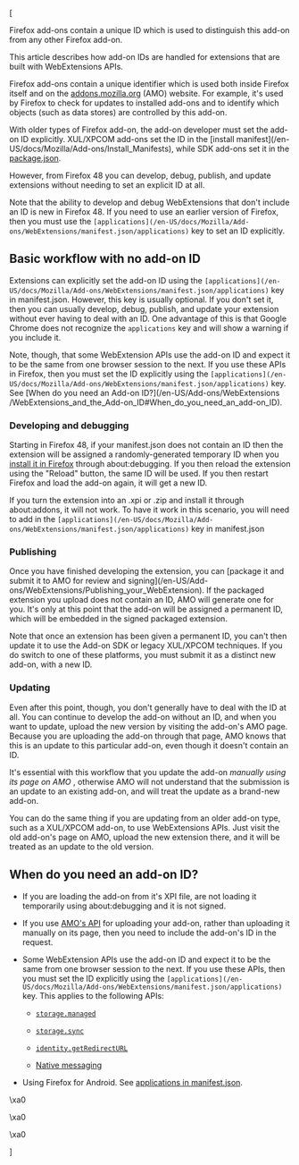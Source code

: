 [





Firefox add-ons contain a unique ID which is used to distinguish this add-on
from any other Firefox add-on.



This article describes how add-on IDs are handled for extensions that are
built with WebExtensions APIs.





Firefox add-ons contain a unique identifier which is used both inside Firefox
itself and on the [addons.mozilla.org](https://addons.mozilla.org/) (AMO)
website. For example, it's used by Firefox to check for updates to installed
add-ons and to identify which objects (such as data stores) are controlled by
this add-on.



With older types of Firefox add-on, the add-on developer must set the add-on
ID explicitly. XUL/XPCOM add-ons set the ID in the [install manifest](/en-
US/docs/Mozilla/Add-ons/Install_Manifests), while SDK add-ons set it in the
[package.json](/en-US/docs/Mozilla/Add-ons/SDK/Tools/package_json).



However, from Firefox 48 you can develop, debug, publish, and update
extensions without needing to set an explicit ID at all.





Note that the ability to develop and debug WebExtensions that don't include an
ID is new in Firefox 48. If you need to use an earlier version of Firefox,
then you must use the `[applications](/en-US/docs/Mozilla/Add-
ons/WebExtensions/manifest.json/applications)` key to set an ID explicitly.





## Basic workflow with no add-on ID



Extensions can explicitly set the add-on ID using the `[applications](/en-
US/docs/Mozilla/Add-ons/WebExtensions/manifest.json/applications)` key in
manifest.json. However, this key is usually optional. If you don't set it,
then you can usually develop, debug, publish, and update your extension
without ever having to deal with an ID. One advantage of this is that Google
Chrome does not recognize the `applications` key and will show a warning if
you include it.



Note, though, that some WebExtension APIs use the add-on ID and expect it to
be the same from one browser session to the next. If you use these APIs in
Firefox, then you must set the ID explicitly using the `[applications](/en-
US/docs/Mozilla/Add-ons/WebExtensions/manifest.json/applications)` key. See
[When do you need an Add-on ID?](/en-US/Add-ons/WebExtensions
/WebExtensions_and_the_Add-on_ID#When_do_you_need_an_add-on_ID).



### Developing and debugging



Starting in Firefox 48, if your manifest.json does not contain an ID then the
extension will be assigned a randomly-generated temporary ID when you [install
it in Firefox](/en-US/Add-ons/WebExtensions/Temporary_Installation_in_Firefox)
through about:debugging. If you then reload the extension using the "Reload"
button, the same ID will be used. If you then restart Firefox and load the
add-on again, it will get a new ID.



If you turn the extension into an .xpi or .zip and install it through
about:addons, it will not work. To have it work in this scenario, you will
need to add in the `[applications](/en-US/docs/Mozilla/Add-
ons/WebExtensions/manifest.json/applications)` key in manifest.json



### Publishing



Once you have finished developing the extension, you can [package it and
submit it to AMO for review and signing](/en-US/Add-
ons/WebExtensions/Publishing_your_WebExtension). If the packaged extension you
upload does not contain an ID, AMO will generate one for you. It's only at
this point that the add-on will be assigned a permanent ID, which will be
embedded in the signed packaged extension.



Note that once an extension has been given a permanent ID, you can't then
update it to use the Add-on SDK or legacy XUL/XPCOM techniques. If you do
switch to one of these platforms, you must submit it as a distinct new add-on,
with a new ID.



### Updating



Even after this point, though, you don't generally have to deal with the ID at
all. You can continue to develop the add-on without an ID, and when you want
to update, upload the new version by visiting the add-on's AMO page. Because
you are uploading the add-on through that page, AMO knows that this is an
update to this particular add-on, even though it doesn't contain an ID.





It's essential with this workflow that you update the add-on _manually using
its page on AMO_ , otherwise AMO will not understand that the submission is an
update to an existing add-on, and will treat the update as a brand-new add-on.





You can do the same thing if you are updating from an older add-on type, such
as a XUL/XPCOM add-on, to use WebExtensions APIs. Just visit the old add-on's
page on AMO, upload the new extension there, and it will be treated as an
update to the old version.



## When do you need an add-on ID?





  * If you are loading the add-on from it's XPI file, are not loading it temporarily using about:debugging and it is not signed.


  * If you use [AMO's API](https://addons-server.readthedocs.io/en/latest/topics/api/signing.html) for uploading your add-on, rather than uploading it manually on its page, then you need to include the add-on's ID in the request.


  * Some WebExtension APIs use the add-on ID and expect it to be the same from one browser session to the next. If you use these APIs, then you must set the ID explicitly using the `[applications](/en-US/docs/Mozilla/Add-ons/WebExtensions/manifest.json/applications)` key. This applies to the following APIs: 
    * [`storage.managed`](/en-US/docs/Mozilla/Add-ons/WebExtensions/API/storage/managed "A storage.StorageArea object that represents the managed storage area. Items in managed storage are set by the domain administrator or other native applications installed on user's computer, and are read-only for the extension. Trying to modify this storage area results in an error.")


    * [`storage.sync`](/en-US/docs/Mozilla/Add-ons/WebExtensions/API/storage/sync "Represents the sync storage area. Items in sync storage are synced by the browser, and are available across all instances of that browser that the user is logged into \(e.g. via Firefox sync, or a Google account\), across different devices.")


    * [`identity.getRedirectURL`](/en-US/docs/Mozilla/Add-ons/WebExtensions/API/identity/getRedirectURL "Generates a URL that you can use as a redirect URL.")


    * [Native messaging](https://developer.mozilla.org/en-US/Add-ons/WebExtensions/Native_messaging)




  * Using Firefox for Android. See [applications in manifest.json](/en-US/Add-ons/WebExtensions/manifest.json/applications).




\xa0



\xa0



\xa0

]

